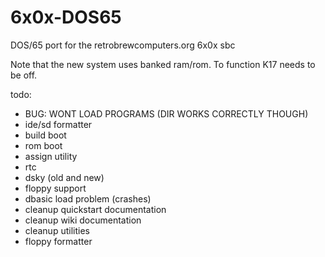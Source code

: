 # 6x0x-DOS65
DOS/65 port for the retrobrewcomputers.org 6x0x sbc

Note that the new system uses banked ram/rom.  To function K17 needs to be off.

todo:
* BUG: WONT LOAD PROGRAMS (DIR WORKS CORRECTLY THOUGH)
* ide/sd formatter
* build boot
* rom boot
* assign utility
* rtc
* dsky (old and new)
* floppy support
* dbasic load problem (crashes)
* cleanup quickstart documentation
* cleanup wiki documentation
* cleanup utilities
* floppy formatter
